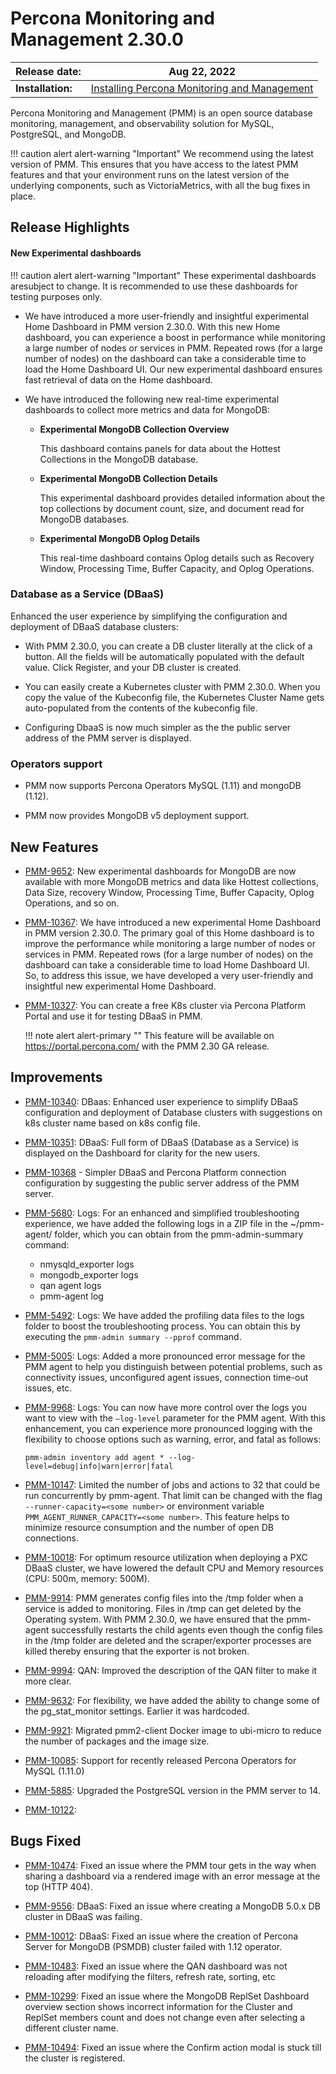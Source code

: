 # Percona Monitoring and Management 2.30.0

| **Release date:** | Aug 22, 2022                                                                                    |
| ----------------- | ----------------------------------------------------------------------------------------------- |
| **Installation:** | [Installing Percona Monitoring and Management](https://www.percona.com/software/pmm/quickstart) |

Percona Monitoring and Management (PMM) is an open source database monitoring, management, and observability solution for MySQL, PostgreSQL, and MongoDB.

!!! caution alert alert-warning "Important"
    We recommend using the latest version of PMM. This ensures that you have access to the latest PMM features and that your environment runs on the latest version of the underlying components, such as VictoriaMetrics, with all the bug fixes in place.

## Release Highlights


#### New Experimental dashboards

!!! caution alert alert-warning "Important"
    These experimental dashboards aresubject to change. It is recommended to use these dashboards for testing purposes only.

- We have introduced a more user-friendly and insightful experimental Home Dashboard in PMM version 2.30.0. With this new Home dashboard, you can experience a boost in performance while monitoring a large number of nodes or services in PMM. Repeated rows (for a large number of nodes) on the dashboard can take a considerable time to load the Home Dashboard UI. Our new experimental dashboard ensures fast retrieval of data on the Home dashboard.

- We have introduced the following new real-time experimental dashboards to collect more metrics and data for MongoDB:

    - **Experimental MongoDB Collection Overview**
        
        This dashboard contains panels for data about the Hottest Collections in the MongoDB database.

    - **Experimental MongoDB Collection Details**

        This experimental dashboard provides detailed information about the top collections by document count, size, and document read for MongoDB databases.

    - **Experimental MongoDB Oplog Details**

        This real-time dashboard contains Oplog details such as Recovery Window, Processing Time, Buffer Capacity, and Oplog Operations.


### Database as a Service (DBaaS)

Enhanced the user experience by simplifying the configuration and deployment of DBaaS database clusters:

- With PMM 2.30.0, you can create a DB cluster literally at the click of a button. All the fields will be automatically populated with the default value. Click Register, and your DB cluster is created.

- You can easily create a Kubernetes cluster with PMM 2.30.0. When you copy the value of the Kubeconfig file, the Kubernetes Cluster Name gets auto-populated from the contents of the kubeconfig file.

- Configuring DbaaS is now much simpler as the the public server address of the PMM server is displayed. 


### Operators support

- PMM now supports Percona Operators MySQL (1.11) and mongoDB (1.12).

- PMM now provides MongoDB v5 deployment support. 




## New Features

- [PMM-9652](https://jira.percona.com/browse/PMM-9652): New experimental dashboards for MongoDB are now available with more MongoDB metrics and data like Hottest collections, Data Size, recovery Window, Processing Time, Buffer Capacity, Oplog Operations, and so on.

- [PMM-10367](https://jira.percona.com/browse/PMM-10367): We have introduced a new experimental Home Dashboard in PMM version 2.30.0. The primary goal of this Home dashboard is to improve the performance while monitoring a large number of nodes or services in PMM. Repeated rows (for a large number of nodes) on the dashboard can take a considerable time to load Home Dashboard UI. So, to address this issue, we have developed a very user-friendly and insightful new experimental Home Dashboard.

- [PMM-10327](https://jira.percona.com/browse/PMM-10327):  You can create a free K8s cluster via Percona Platform Portal and use it for testing DBaaS in PMM.
    
    !!! note alert alert-primary ""
        This feature will be available on https://portal.percona.com/ with the PMM 2.30 GA release.


 

## Improvements

- [PMM-10340](https://jira.percona.com/browse/PMM-10340): DBaas: Enhanced user experience to simplify DBaaS configuration and deployment of Database clusters with suggestions on k8s cluster name based on k8s config file.
  
- [PMM-10351](https://jira.percona.com/browse/PMM-10351): DBaaS: Full form of DBaaS (Database as a Service) is displayed on the Dashboard for clarity for the new users.  

- [PMM-10368](https://jira.percona.com/browse/PMM-10368) - Simpler DBaaS and Percona Platform connection configuration by suggesting the public server address of the PMM server.

 
- [PMM-5680](https://jira.percona.com/browse/PMM-5680): Logs: For an enhanced and simplified troubleshooting experience, we have added the following logs in a ZIP file in the ~/pmm-agent/ folder, which you can obtain from the pmm-admin-summary command:

    - nmysqld_exporter logs
    - mongodb_exporter logs
    - qan agent logs
    - pmm-agent log

  
- [PMM-5492](https://jira.percona.com/browse/PMM-5492): Logs: We have added the profiling data files to the logs folder to boost the troubleshooting process. You can obtain this by executing the `pmm-admin summary --pprof` command.

- [PMM-5005](https://jira.percona.com/browse/PMM-5005): Logs: Added a more pronounced error message for the PMM agent to help you distinguish between potential problems, such as connectivity issues, unconfigured agent issues, connection time-out issues, etc.

- [PMM-9968](https://jira.percona.com/browse/PMM-9968): Logs: You can now have more control over the logs you want to view with the `–log-level` parameter for the PMM agent. With this enhancement, you can experience more pronounced logging with the flexibility to choose options such as warning, error, and fatal as follows:

    `pmm-admin inventory add agent * --log-level=debug|info|warn|error|fatal`


- [PMM-10147](https://jira.percona.com/browse/PMM-10147): Limited the number of jobs and actions to 32 that could be run concurrently by pmm-agent. That limit can be changed with the flag `--runner-capacity=<some number>` or environment variable `PMM_AGENT_RUNNER_CAPACITY=<some number>`. This feature helps to minimize resource consumption and the number of open DB connections.


- [PMM-10018](https://jira.percona.com/browse/PMM-10018): For optimum resource utilization when deploying a PXC DBaaS cluster, we have lowered the default CPU and Memory resources (CPU: 500m, memory: 500M).

  
- [PMM-9914](https://jira.percona.com/browse/PMM-9914): PMM generates config files into the /tmp folder when a service is added to monitoring. Files in /tmp can get deleted by the Operating system. With PMM 2.30.0, we have ensured that the pmm-agent successfully restarts the child agents even though the config files in the /tmp folder are deleted and the scraper/exporter processes are killed thereby ensuring that the exporter is not broken.

    
  
- [PMM-9994](https://jira.percona.com/browse/PMM-9994): QAN: Improved the description of  the QAN filter to make it more clear.

- [PMM-9632](https://jira.percona.com/browse/PMM-9632): For flexibility, we have added the ability to change some of the pg_stat_monitor settings. Earlier it was hardcoded.

- [PMM-9921](https://jira.percona.com/browse/PMM-9921): Migrated pmm2-client Docker image to ubi-micro to reduce the number of packages and the image size.


- [PMM-10085](https://jira.percona.com/browse/PMM-10085): Support for recently released Percona Operators for MySQL (1.11.0)


- [PMM-5885](https://jira.percona.com/browse/PMM-5885): Upgraded the PostgreSQL version in the PMM server to 14.


- [PMM-10122](https://jira.percona.com/browse/PMM-10122):

## Bugs Fixed

- [PMM-10474](https://jira.percona.com/browse/PMM-10474): Fixed an issue where the PMM tour gets in the way when sharing a dashboard via a rendered image with an error message at the top (HTTP 404).

 
- [PMM-9556](https://jira.percona.com/browse/PMM-9556): DBaaS: Fixed an issue where creating a MongoDB 5.0.x DB cluster in DBaaS was failing.

- [PMM-10012](https://jira.percona.com/browse/PMM-10012): DBaaS: Fixed an issue where the creation of Percona Server for MongoDB (PSMDB) cluster failed with 1.12 operator.

- [PMM-10483](https://jira.percona.com/browse/PMM-10483): Fixed an issue where the QAN dashboard was not reloading after modifying the filters, refresh rate, sorting, etc


- [PMM-10299](https://jira.percona.com/browse/PMM-10299): Fixed an issue where the MongoDB ReplSet Dashboard overview section shows incorrect information for the Cluster and ReplSet members count and does not change even after  selecting a different cluster name.


- [PMM-10494](https://jira.percona.com/browse/PMM-10494): Fixed an issue where the Confirm action modal is stuck till the cluster is registered.